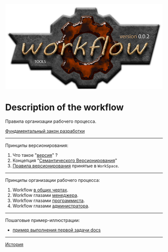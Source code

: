 [![logo](docs/logo.png)](docs/home.md "for developers")  

Description of the workflow
===========================
Правила организации рабочего процесса.  


[Фундаментальный закон разработки][1-LAW-DEVELOMPENT]

----------------------------------------------------------------

Принципы версионирования:  
  1. Что такое "[версия][VR]" ?  
  2. Концепция "[Семантического Версионирования][SV]"  
  3. [Правила версионирования][WV] принятые в `WorkSpace`.  

[VR]: docs/workflow/version/010-version-format.md
    "общие сведения"  
[SV]: docs/workflow/version/020-version-semantic.md
    "семантическое версионирование"  
[WV]: docs/workflow/version/030-version-workspace.md 
    "правила версионирования принятые в workspace"  

----------------------------------------------------------------

Принципы организации рабочего процесса:  
  1. Workflow [в общих чертах][Common].  
  1. Workflow глазами [менеджера][Manager].  
  2. Workflow глазами [программиста][Coder].  
  3. Workflow глазами [администратора][Admin].  

[Common]:  docs/workflow/common/main.md   "раздел для всех"
[Manager]: docs/workflow/manager/main.md  "раздел для менеджеров"
[Coder]:   docs/workflow/coder/main.md    "раздел для программистов"
[Admin]:   docs/workflow/admin/main.md    "раздел для администраторов"

----------------------------------------------------------------

Пошаговые пример-иллюстрации:
  - [пример выполнения первой задачи docs](docs/slides/1-docs/main.md)  

----------------------------------------------------------------

[История](docs/history.md)  


[1-LAW-DEVELOMPENT]: docs/principles.md  "Фундаментальный закон разработки"